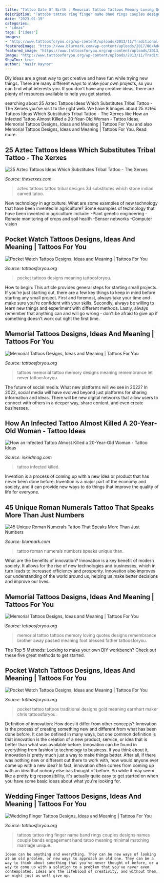```yaml
---
title: "Tattoo Date Of Birth : Memorial Tattoo Tattoos Memory Loving Quotes Designs Remembrance Brother Away Passed Meaning Foot Blessed Father Tattoosforyou"
description: "Tattoos tattoo ring finger name band rings couples designs names couple bands engagement hand tatoo meaning minimal matching marriage unique"
date: "2023-01-19"
categories:
- "ideas"
tags: ["ideas"]
images:
- "http://www.tattoosforyou.org/wp-content/uploads/2013/11/Traditional-Pocket-Watch-Tattoo.jpg"
featuredImage: "https://www.blurmark.com/wp-content/uploads/2017/06/Adorable-Monimal-Roman-Numerals-Tattoo.jpg"
featured_image: "https://www.tattoosforyou.org/wp-content/uploads/2013/11/Pocket-Watch-Tattoos.jpg"
image: "http://www.tattoosforyou.org/wp-content/uploads/2013/11/Traditional-Pocket-Watch-Tattoo.jpg"
ShowToc: true
author: "Nasir Raynor"
---
```



Diy ideas are a great way to get creative and have fun while trying new things. There are many different ways to make your own projects, so you can find what interests you. If you don’t have any creative ideas, there are plenty of resources available to help you get started.

	

		
searching about 25 Aztec Tattoos Ideas Which Substitutes Tribal Tattoo - The Xerxes you've visit to the right web. We have 8 Images about 25 Aztec Tattoos Ideas Which Substitutes Tribal Tattoo - The Xerxes like How an Infected Tattoo Almost Killed a 20-Year-Old Woman - Tattoo Ideas, Memorial Tattoos Designs, Ideas and Meaning | Tattoos For You and also Memorial Tattoos Designs, Ideas and Meaning | Tattoos For You. Read more:
		
    
## 25 Aztec Tattoos Ideas Which Substitutes Tribal Tattoo - The Xerxes

<img loading=lazy src="http://thexerxes.com/wp-content/uploads/2016/03/Aztec-Tattoos-Pictures.jpg" onerror="this.onerror=null;this.src='https://tse4.mm.bing.net/th?id=OIP.XUnPq_D9Of24-nxQyADKQgHaNH&amp;pid=15.1';" alt="25 Aztec Tattoos Ideas Which Substitutes Tribal Tattoo - The Xerxes">

_Source: thexerxes.com_

>aztec tattoos tattoo tribal designs 3d substitutes which stone indian carved tatoo. 

	

New technology in agriculture: What are some examples of new technology that have been invented in agriculture?
Some examples of technology that have been invented in agriculture include:
-Plant genetic engineering
-Remote monitoring of crops and soil health 
-Sensor networks 
-Computer vision

    
## Pocket Watch Tattoos Designs, Ideas And Meaning | Tattoos For You

<img loading=lazy src="https://www.tattoosforyou.org/wp-content/uploads/2013/11/Pocket-Watch-Tattoos.jpg" onerror="this.onerror=null;this.src='https://tse2.mm.bing.net/th?id=OIP.Llm2tbx5t6wNJtMJF0-QzgHaLH&amp;pid=15.1';" alt="Pocket Watch Tattoos Designs, Ideas and Meaning | Tattoos For You">

_Source: tattoosforyou.org_

>pocket tattoos designs meaning tattoosforyou. 

	

How to begin: This article provides general steps for starting small projects.
If you're just starting out, there are a few key things to keep in mind before starting any small project. First and foremost, always take your time and make sure you're confident with your skills. Secondly, always be willing to learn new things and experiment with different methods. Lastly, always remember that anything can and will go wrong - don't be afraid to give up if something doesn't work out right the first time.

    
## Memorial Tattoos Designs, Ideas And Meaning | Tattoos For You

<img loading=lazy src="http://www.tattoosforyou.org/wp-content/uploads/2013/09/In-Memory-of-Tattoo.jpg" onerror="this.onerror=null;this.src='https://tse4.mm.bing.net/th?id=OIP.MwiH3Ztx4m-pMPYShkH9EwHaJ3&amp;pid=15.1';" alt="Memorial Tattoos Designs, Ideas and Meaning | Tattoos For You">

_Source: tattoosforyou.org_

>tattoos memorial tattoo memory designs meaning remembrance let never tattoosforyou. 

	

The future of social media: What new platforms will we see in 2022?
In 2022, social media will have evolved beyond just platforms for sharing information and ideas. There will be new digital networks that allow users to connect with others in a deeper way, share content, and even create businesses.

    
## How An Infected Tattoo Almost Killed A 20-Year-Old Woman - Tattoo Ideas

<img loading=lazy src="https://www.inkedmag.com/.image/t_share/MTY0NDA2NTU2MjQ5NTY0NzU3/infected-tattoo-fb.jpg" onerror="this.onerror=null;this.src='https://tse1.mm.bing.net/th?id=OIP.QSM4JX6Sz3THuw59swf66gHaD4&amp;pid=15.1';" alt="How an Infected Tattoo Almost Killed a 20-Year-Old Woman - Tattoo Ideas">

_Source: inkedmag.com_

>tattoo infected killed. 

	

Invention is a process of coming up with a new idea or product that has never been done before. Invention is a major part of the economy and society, and it can provide new ways to do things that improve the quality of life for everyone.

    
## 45 Unique Roman Numerals Tattoo That Speaks More Than Just Numbers

<img loading=lazy src="https://www.blurmark.com/wp-content/uploads/2017/06/Adorable-Monimal-Roman-Numerals-Tattoo.jpg" onerror="this.onerror=null;this.src='https://tse1.mm.bing.net/th?id=OIP.RHaaG4U2dCg6R-0SpjRz5AHaHb&amp;pid=15.1';" alt="45 Unique Roman Numerals Tattoo That Speaks More Than Just Numbers">

_Source: blurmark.com_

>tattoo roman numerals numbers speaks unique than. 

	

What are the benefits of innovation?
Innovation is a key benefit of modern society. It allows for the rise of new technologies and businesses, which in turn leads to increased efficiency and prosperity. Innovation also improves our understanding of the world around us, helping us make better decisions and improve our lives.

    
## Memorial Tattoos Designs, Ideas And Meaning | Tattoos For You

<img loading=lazy src="http://www.tattoosforyou.org/wp-content/uploads/2013/09/Memorial-Tattoo.jpg" onerror="this.onerror=null;this.src='https://tse3.mm.bing.net/th?id=OIP.LMHLAtAyOQqfb-wj6NRVAQHaFj&amp;pid=15.1';" alt="Memorial Tattoos Designs, Ideas and Meaning | Tattoos For You">

_Source: tattoosforyou.org_

>memorial tattoo tattoos memory loving quotes designs remembrance brother away passed meaning foot blessed father tattoosforyou. 

	

The Top 5 Methods:
Looking to make your own DIY workbench? Check out these five great methods to get started.

    
## Pocket Watch Tattoos Designs, Ideas And Meaning | Tattoos For You

<img loading=lazy src="http://www.tattoosforyou.org/wp-content/uploads/2013/11/Traditional-Pocket-Watch-Tattoo.jpg" onerror="this.onerror=null;this.src='https://tse2.mm.bing.net/th?id=OIP.HqFWQlqhqZLSYU3wX-ztAQHaJ-&amp;pid=15.1';" alt="Pocket Watch Tattoos Designs, Ideas and Meaning | Tattoos For You">

_Source: tattoosforyou.org_

>pocket tattoo tattoos traditional designs gold meaning earnhart maker chris tattoosforyou. 

	

Definition of innovation: How does it differ from other concepts?
Innovation is the process of creating something new and different from what has been done before. It can be defined in many ways, but one common definition is that innovation is the creation of a new product, service, or idea that is better than what was available before. Innovation can be found in everything from fashion to technology to business.
If you think about it, innovation is pretty much just a way to make things better. After all, if there was nothing new or different out there to work with, how would anyone ever come up with a new idea? In fact, innovation often comes from coming up with an idea that nobody else has thought of before. So while it may seem like a pretty big responsibility, it's actually quite easy to get started on when you have some basic ideas about what you're looking for.

    
## Wedding Finger Tattoos Designs, Ideas And Meaning | Tattoos For You

<img loading=lazy src="http://www.tattoosforyou.org/wp-content/uploads/2017/07/Wedding-Finger-Name-Tattoos.jpg" onerror="this.onerror=null;this.src='https://tse4.mm.bing.net/th?id=OIP.mrv1DRz4LNoDhOT24w-lGQHaJ4&amp;pid=15.1';" alt="Wedding Finger Tattoos Designs, Ideas and Meaning | Tattoos For You">

_Source: tattoosforyou.org_

>tattoos tattoo ring finger name band rings couples designs names couple bands engagement hand tatoo meaning minimal matching marriage unique. 

	


    Ideas can be anything and everything. They can be new ways of looking at an old problem, or new ways to approach an old one. They can be a way to think about something that you've never thought of before, or a way to come up with a solution to a problem that you've never even contemplated. Ideas are the lifeblood of creativity, and without them, we might just as well give up.

